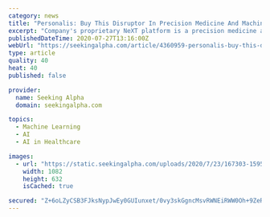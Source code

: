 ```yaml
---
category: news
title: "Personalis: Buy This Disruptor In Precision Medicine And Machine Learning"
excerpt: "Company's proprietary NeXT platform is a precision medicine and machine learning analytics platform that helps pharma companies develop new compounds tailored for each patient."
publishedDateTime: 2020-07-27T13:16:00Z
webUrl: "https://seekingalpha.com/article/4360959-personalis-buy-this-disruptor-in-precision-medicine-and-machine-learning"
type: article
quality: 40
heat: 40
published: false

provider:
  name: Seeking Alpha
  domain: seekingalpha.com

topics:
  - Machine Learning
  - AI
  - AI in Healthcare

images:
  - url: "https://static.seekingalpha.com/uploads/2020/7/23/167303-1595492989003069_origin.png"
    width: 1082
    height: 632
    isCached: true

secured: "Z+6oLZyCSB3FJksNypJwEy0GUIunxet/0vy3skGgncMsvRWNEiRWW0Oh+9ZeREywA0F25tAlCJFd9eWu0H1Ljb+gB5Z2xp4Dei4+NvFpVKZGM/oyHRvpTMkcn4DC/S9tod9kaXSpq1tZninwyQgeTVa6A71eORFG3ELkdc1n2t/4eBvr1Wj25pVzb4HLMZgX4Cdg7Pnf9UcZh+rT2AFLBVCm60YvUp5vI25+TqJoA/yvOKKBMWntQq/O/62egORBO/z+2Yu4rgIWlJoLrss61lf6zVe/13cDIBD/uOuFfYUG5+ccJF24fcWhdpBzyXNJ0i//8Nvj3geq+Cd+kQLdMw==;8mrMcXob+bQFsCELcdcPig=="
---
```


